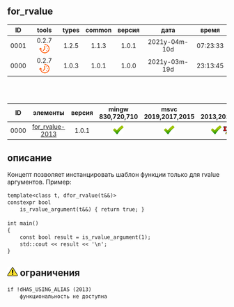 ﻿
[P]: ../../../icons/progress.png
[V]: ../../../icons/success.png
[X]: ../../../icons/failed.png
[D]: ../../../icons/danger.png
[E]: ../../../icons/empty.png
[N]: ../../../icons/na.png

for_rvalue
---

| **ID** | tools           | types | common | версия |     дата      |  время   |  
|:------:|:---------------:|:-----:|:------:|:------:|:-------------:|:--------:|  
|  0001  | 0.2.7 [![P]][M] | 1.2.5 | 1.1.3  | 1.0.1  | 2021y-04m-10d | 07:23:33 |  
|  0000  | 0.2.7 [![P]][M] | 1.0.3 | 1.0.1  | 1.0.0  | 2021y-03m-19d | 23:13:45 |  

<br/>
<br/>

| **ID** | элементы             | версия | mingw 830,720,710 | msvc 2019,2017,2015 | msvc 2013,2012,2010,2008                |  
|:------:|:--------------------:|:------:|:-----------------:|:-------------------:|:---------------------------------------:|  
|  0000  | [for_rvalue-2013][M] | 1.0.1  |   [![V]][MINGW]   |   [![V]][VS-NEW]    | [![V]][M] [![N]][0] [![N]][0] [![N]][0] |  

[M]:       #for_rvalue    "концепт: позволяет отфильтровать шаблон только для rvalue аргументов"  
[MINGW]:   #mingw-new     "поддержка компиляторов mingw"  
[VS-NEW]:  #msvc-new      "поддержка новых компиляторов msvc"  
[VS-OLD]:  #msvc-old      "поддержка старых компиляторов msvc"  
[0]:       #-ограничения  "требуется поддержка using alias"  

описание
--------
Концепт позволяет инстанцировать шаблон функции только для rvalue аргументов.
Пример:  

```
template<class t, dfor_rvalue(t&&)>
constexpr bool 
    is_rvalue_argument(t&&) { return true; }

int main()
{
    const bool result = is_rvalue_argument(1);
    std::cout << result << '\n';
}
```

[![D]][M] ограничения
---------------------

```
if !dHAS_USING_ALIAS (2013)
    функциональность не доступна
```